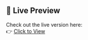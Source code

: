 ## 🚀 Live Preview

Check out the live version here:  
👉 [Click to View](https://themededits.github.io/Talha/)

